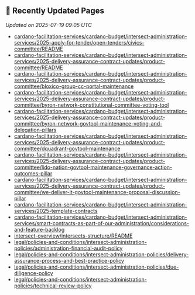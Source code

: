## 🔄 Recently Updated Pages

_Updated on 2025-07-19 09:05 UTC_

- [cardano-facilitation-services/cardano-budget/intersect-administration-services/2025-apply-for-tender/open-tenders/civics-committee/README](https://docs.intersectmbo.org/cardano-facilitation-services/cardano-budget/intersect-administration-services/2025-apply-for-tender/open-tenders/civics-committee/README)
- [cardano-facilitation-services/cardano-budget/intersect-administration-services/2025-delivery-assurance-contract-updates/product-committee/README](https://docs.intersectmbo.org/cardano-facilitation-services/cardano-budget/intersect-administration-services/2025-delivery-assurance-contract-updates/product-committee/README)
- [cardano-facilitation-services/cardano-budget/intersect-administration-services/2025-delivery-assurance-contract-updates/product-committee/bloxico-group-cc-portal-maintenance](https://docs.intersectmbo.org/cardano-facilitation-services/cardano-budget/intersect-administration-services/2025-delivery-assurance-contract-updates/product-committee/bloxico-group-cc-portal-maintenance)
- [cardano-facilitation-services/cardano-budget/intersect-administration-services/2025-delivery-assurance-contract-updates/product-committee/byron-network-constitutional-committee-voting-tool](https://docs.intersectmbo.org/cardano-facilitation-services/cardano-budget/intersect-administration-services/2025-delivery-assurance-contract-updates/product-committee/byron-network-constitutional-committee-voting-tool)
- [cardano-facilitation-services/cardano-budget/intersect-administration-services/2025-delivery-assurance-contract-updates/product-committee/byron-network-govtool-maintenance-voting-and-delegation-pillars](https://docs.intersectmbo.org/cardano-facilitation-services/cardano-budget/intersect-administration-services/2025-delivery-assurance-contract-updates/product-committee/byron-network-govtool-maintenance-voting-and-delegation-pillars)
- [cardano-facilitation-services/cardano-budget/intersect-administration-services/2025-delivery-assurance-contract-updates/product-committee/dquadrant-govtool-maintenance](https://docs.intersectmbo.org/cardano-facilitation-services/cardano-budget/intersect-administration-services/2025-delivery-assurance-contract-updates/product-committee/dquadrant-govtool-maintenance)
- [cardano-facilitation-services/cardano-budget/intersect-administration-services/2025-delivery-assurance-contract-updates/product-committee/lido-nation-govtool-maintenance-governance-action-outcomes-pillar](https://docs.intersectmbo.org/cardano-facilitation-services/cardano-budget/intersect-administration-services/2025-delivery-assurance-contract-updates/product-committee/lido-nation-govtool-maintenance-governance-action-outcomes-pillar)
- [cardano-facilitation-services/cardano-budget/intersect-administration-services/2025-delivery-assurance-contract-updates/product-committee/we-deliver-it-govtool-maintenance-proposal-discussion-pillar](https://docs.intersectmbo.org/cardano-facilitation-services/cardano-budget/intersect-administration-services/2025-delivery-assurance-contract-updates/product-committee/we-deliver-it-govtool-maintenance-proposal-discussion-pillar)
- [cardano-facilitation-services/cardano-budget/intersect-administration-services/2025-template-contracts](https://docs.intersectmbo.org/cardano-facilitation-services/cardano-budget/intersect-administration-services/2025-template-contracts)
- [cardano-facilitation-services/cardano-budget/intersect-administration-services/smart-contracts-as-part-of-our-administration/considerations-and-feature-backlog](https://docs.intersectmbo.org/cardano-facilitation-services/cardano-budget/intersect-administration-services/smart-contracts-as-part-of-our-administration/considerations-and-feature-backlog)
- [intersect-overview/intersects-structure/README](https://docs.intersectmbo.org/intersect-overview/intersects-structure/README)
- [legal/policies-and-conditions/intersect-administration-policies/administration-financial-audit-policy](https://docs.intersectmbo.org/legal/policies-and-conditions/intersect-administration-policies/administration-financial-audit-policy)
- [legal/policies-and-conditions/intersect-administration-policies/delivery-assurance-process-and-best-practice-policy](https://docs.intersectmbo.org/legal/policies-and-conditions/intersect-administration-policies/delivery-assurance-process-and-best-practice-policy)
- [legal/policies-and-conditions/intersect-administration-policies/due-diligence-policy](https://docs.intersectmbo.org/legal/policies-and-conditions/intersect-administration-policies/due-diligence-policy)
- [legal/policies-and-conditions/intersect-administration-policies/technical-review-policy](https://docs.intersectmbo.org/legal/policies-and-conditions/intersect-administration-policies/technical-review-policy)
